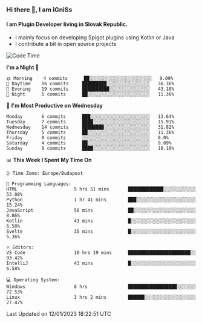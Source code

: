 ### Hi there 👋, I am iGniSs

#### I am Plugin Developer living in Slovak Republic.
- I mainly focus on developing Spigot plugins using Kotlin or Java
- I contribute a bit in open source projects

<!--START_SECTION:waka-->
![Code Time](http://img.shields.io/badge/Code%20Time-1%2C009%20hrs%2047%20mins-blue)

**I'm a Night 🦉** 

```text
🌞 Morning    4 commits      ██░░░░░░░░░░░░░░░░░░░░░░░   9.09% 
🌆 Daytime    16 commits     █████████░░░░░░░░░░░░░░░░   36.36% 
🌃 Evening    19 commits     ██████████░░░░░░░░░░░░░░░   43.18% 
🌙 Night      5 commits      ██░░░░░░░░░░░░░░░░░░░░░░░   11.36%

```
📅 **I'm Most Productive on Wednesday** 

```text
Monday       6 commits      ███░░░░░░░░░░░░░░░░░░░░░░   13.64% 
Tuesday      7 commits      ████░░░░░░░░░░░░░░░░░░░░░   15.91% 
Wednesday    14 commits     ████████░░░░░░░░░░░░░░░░░   31.82% 
Thursday     5 commits      ██░░░░░░░░░░░░░░░░░░░░░░░   11.36% 
Friday       0 commits      ░░░░░░░░░░░░░░░░░░░░░░░░░   0.0% 
Saturday     4 commits      ██░░░░░░░░░░░░░░░░░░░░░░░   9.09% 
Sunday       8 commits      ████░░░░░░░░░░░░░░░░░░░░░   18.18%

```


📊 **This Week I Spent My Time On** 

```text
⌚︎ Time Zone: Europe/Budapest

💬 Programming Languages: 
HTML                     5 hrs 51 mins       █████████████░░░░░░░░░░░░   53.08% 
Python                   1 hr 41 mins        ███░░░░░░░░░░░░░░░░░░░░░░   15.24% 
JavaScript               58 mins             ██░░░░░░░░░░░░░░░░░░░░░░░   8.86% 
Kotlin                   43 mins             █░░░░░░░░░░░░░░░░░░░░░░░░   6.58% 
Svelte                   35 mins             █░░░░░░░░░░░░░░░░░░░░░░░░   5.36%

🔥 Editors: 
VS Code                  10 hrs 19 mins      ███████████████████████░░   93.42% 
IntelliJ                 43 mins             █░░░░░░░░░░░░░░░░░░░░░░░░   6.58%

💻 Operating System: 
Windows                  8 hrs               ██████████████████░░░░░░░   72.53% 
Linux                    3 hrs 2 mins        ██████░░░░░░░░░░░░░░░░░░░   27.47%

```


 Last Updated on 12/01/2023 18:22:51 UTC
<!--END_SECTION:waka-->